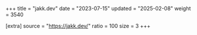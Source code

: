 +++
title = "jakk.dev"
date = "2023-07-15"
updated = "2025-02-08"
weight = 3540

[extra]
source = "https://jakk.dev/"
ratio = 100
size = 3
+++
